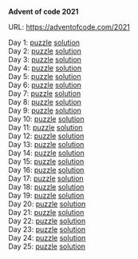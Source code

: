 **Advent of code 2021**

URL: https://adventofcode.com/2021

Day  1: [puzzle](https://adventofcode.com/2021/day/1) [solution](src/d1.clj)  
Day  2: [puzzle](https://adventofcode.com/2021/day/2) [solution](src/d2.clj)  
Day  3: [puzzle](https://adventofcode.com/2021/day/3) [solution](src/d3.clj)  
Day  4: [puzzle](https://adventofcode.com/2021/day/4) [solution](src/d4.clj)  
Day  5: [puzzle](https://adventofcode.com/2021/day/5) [solution](src/d5.clj)  
Day  6: [puzzle](https://adventofcode.com/2021/day/6) [solution](src/d6.clj)  
Day  7: [puzzle](https://adventofcode.com/2021/day/7) [solution](src/d7.clj)  
Day  8: [puzzle](https://adventofcode.com/2021/day/8) [solution](src/d8.clj)  
Day  9: [puzzle](https://adventofcode.com/2021/day/9) [solution](src/d9.clj)  
Day 10: [puzzle](https://adventofcode.com/2021/day/10) [solution](src/d10.clj)  
Day 11: [puzzle](https://adventofcode.com/2021/day/11) [solution](src/d11.clj)  
Day 12: [puzzle](https://adventofcode.com/2021/day/12) [solution](src/d12.clj)  
Day 13: [puzzle](https://adventofcode.com/2021/day/13) [solution](src/d13.clj)  
Day 14: [puzzle](https://adventofcode.com/2021/day/14) [solution](src/d14.clj)  
Day 15: [puzzle](https://adventofcode.com/2021/day/15) [solution](src/d15.clj)  
Day 16: [puzzle](https://adventofcode.com/2021/day/16) [solution](src/d16.clj)  
Day 17: [puzzle](https://adventofcode.com/2021/day/17) [solution](src/d17.clj)  
Day 18: [puzzle](https://adventofcode.com/2021/day/18) [solution](src/d18.clj)  
Day 19: [puzzle](https://adventofcode.com/2021/day/19) [solution](src/d19.clj)  
Day 20: [puzzle](https://adventofcode.com/2021/day/20) [solution](src/d20.clj)  
Day 21: [puzzle](https://adventofcode.com/2021/day/21) [solution](src/d21.clj)  
Day 22: [puzzle](https://adventofcode.com/2021/day/22) [solution](src/d22.clj)  
Day 23: [puzzle](https://adventofcode.com/2021/day/23) [solution](src/d23.clj)  
Day 24: [puzzle](https://adventofcode.com/2021/day/24) [solution](src/d24.clj)  
Day 25: [puzzle](https://adventofcode.com/2021/day/25) [solution](src/d25.clj)  

